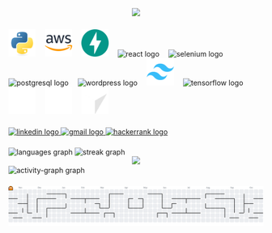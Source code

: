 <p align="center">
  <img src="https://readme-typing-svg.herokuapp.com?font=Fira+Code&size=32&pause=1000&color=FF61F6&center=true&vCenter=true&width=600&lines=Bonjour!+I'm+Krish+Batra;AI+%7C+Web+Dev+%7C+Automation;Always+building+cool+stuff" />
</p>


###
<div align="left">
  <img src="https://raw.githubusercontent.com/devicons/devicon/master/icons/python/python-original.svg" alt="Python" height="54"/>

  <img width="10" />
  <img src="https://raw.githubusercontent.com/devicons/devicon/master/icons/amazonwebservices/amazonwebservices-original-wordmark.svg" alt="AWS" height="54"/>

  <img width="10" />
  <img src="assets/FastAPI.png" height="54" alt="fastapi logo" />
  <img width="10" />
  <img src="https://cdn.jsdelivr.net/gh/devicons/devicon/icons/react/react-original.svg" height="54" alt="react logo" />
  <img width="10" />
  <img src="https://cdn.jsdelivr.net/gh/devicons/devicon/icons/selenium/selenium-original.svg" height="54" alt="selenium logo" />
  <img width="10" />
  <img src="https://cdn.jsdelivr.net/gh/devicons/devicon/icons/postgresql/postgresql-original.svg" height="54" alt="postgresql logo" />
  <img width="10" />
  <img src="https://cdn.jsdelivr.net/gh/devicons/devicon/icons/wordpress/wordpress-original.svg" height="54" alt="wordpress logo" />
  <img width="10" />
  <img src="assets/Tailwind CSS.png" height="54" alt="tailwindcss logo" />
  <img width="10" />
  <img src="https://cdn.jsdelivr.net/gh/devicons/devicon/icons/tensorflow/tensorflow-original.svg" height="54" alt="tensorflow logo" />
  <img width="10" />
  <img src="assets/langchain.png" height="54" alt="LangChain"/>
  <img width="10" />
  <img src="assets/mcp.png" height="54" alt="MCP"/>
  <img width="10" />
  <img src="assets/cursor.png" height="54" alt="cursor"/>
</div>





###

<div align="left">
  <a href="https://www.linkedin.com/in/krish-batra/" target="_blank">
    <img src="https://img.shields.io/static/v1?message=LinkedIn&logo=linkedin&label=&color=0077B5&logoColor=white&labelColor=&style=for-the-badge" height="25" alt="linkedin logo"  />
  </a>
<a href="https://mail.google.com/mail/?view=cm&fs=1&to=krishbatra3@gmail.com" target="_blank">
  <img src="https://img.shields.io/static/v1?message=Gmail&logo=gmail&label=&color=D14836&logoColor=white&labelColor=&style=for-the-badge" height="25" alt="gmail logo" />
</a>
  <a href="https://www.hackerrank.com/profile/krishbatra3" target="_blank">
    <img src="https://img.shields.io/static/v1?message=HackerRank&logo=hackerrank&label=&color=2EC866&logoColor=white&labelColor=&style=for-the-badge" height="25" alt="hackerrank logo"  />
  </a>
</div>

###

<div align="left">
  <img src="https://github-readme-stats.vercel.app/api/top-langs?username=disastrousDEVIL&locale=en&hide_title=false&layout=compact&card_width=320&langs_count=5&theme=dracula&hide_border=false&order=2" height="150" alt="languages graph"  />
  <img src="https://streak-stats.demolab.com?user=disastrousDEVIL&locale=en&mode=daily&theme=dracula&hide_border=false&border_radius=5&order=3" height="150" alt="streak graph"  />
<div align="center">
  &nbsp;&nbsp;&nbsp;&nbsp;&nbsp;&nbsp;&nbsp;&nbsp;&nbsp;&nbsp;
  <img src="https://github-profile-trophy.vercel.app/?username=disastrousDEVIL&theme=dracula&title=MultiLanguage,Repositories,Commits,Experience&margin-w=15&margin-h=15&no-bg=true&no-frame=true" />
  &nbsp;&nbsp;&nbsp;&nbsp;&nbsp;&nbsp;&nbsp;&nbsp;&nbsp;&nbsp;
</div>

  <img src="https://github-readme-activity-graph.vercel.app/graph?username=disastrousDEVIL&radius=16&theme=dracula&area=true&order=5" height="300" alt="activity-graph graph"  />
</div>

###

<picture>
  <source media="(prefers-color-scheme: dark)" srcset="https://raw.githubusercontent.com/disastrousDEVIL/disastrousDEVIL/output/pacman-contribution-graph-dark.svg">
  <source media="(prefers-color-scheme: light)" srcset="https://raw.githubusercontent.com/disastrousDEVIL/disastrousDEVIL/output/pacman-contribution-graph.svg">
  <img alt="pacman contribution graph" src="https://raw.githubusercontent.com/disastrousDEVIL/disastrousDEVIL/output/pacman-contribution-graph.svg">
</picture>

###
